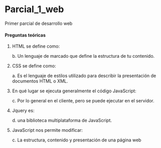 # Parcial_1_web
Primer parcial de desarrollo web
#### Preguntas teóricas

 1. HTML se define como:

    b. Un lenguaje de marcado que define la estructura de tu contenido.
    
 2. CSS se define como:

    a. Es el lenguaje de estilos utilizado para describir la presentación de documentos HTML o XML.

 3. En qué lugar se ejecuta generalmente el código JavaScript:

    c. Por lo general en el cliente, pero se puede ejecutar en el servidor.

 4. Jquery es:

    d. una biblioteca multiplataforma de JavaScript.

 5. JavaScript nos permite modificar:

    c. La estructura, contenido y presentación de una página web
